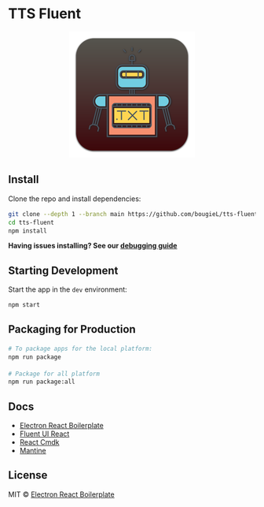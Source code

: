 # TTS Fluent

<div align="center">
  <img src="./assets/icon.png" />
</div>

## Install

Clone the repo and install dependencies:

```bash
git clone --depth 1 --branch main https://github.com/bougieL/tts-fluent.git
cd tts-fluent
npm install
```

**Having issues installing? See our [debugging guide](https://github.com/electron-react-boilerplate/electron-react-boilerplate/issues/400)**

## Starting Development

Start the app in the `dev` environment:

```bash
npm start
```

## Packaging for Production

```bash
# To package apps for the local platform:
npm run package

# Package for all platform
npm run package:all
```

## Docs

- [Electron React Boilerplate](https://electron-react-boilerplate.js.org/docs/installation)
- [Fluent UI React](https://developer.microsoft.com/en-us/fluentui#/controls/web)
- [React Cmdk](https://github.com/albingroen/react-cmdk)
- [Mantine](https://mantine.dev/core/app-shell/)

## License

MIT © [Electron React Boilerplate](https://github.com/electron-react-boilerplate)

<!-- [github-actions-status]: https://github.com/electron-react-boilerplate/electron-react-boilerplate/workflows/Test/badge.svg
[github-actions-url]: https://github.com/electron-react-boilerplate/electron-react-boilerplate/actions
[github-tag-image]: https://img.shields.io/github/tag/electron-react-boilerplate/electron-react-boilerplate.svg?label=version
[github-tag-url]: https://github.com/electron-react-boilerplate/electron-react-boilerplate/releases/latest
[stackoverflow-img]: https://img.shields.io/badge/stackoverflow-electron_react_boilerplate-blue.svg
[stackoverflow-url]: https://stackoverflow.com/questions/tagged/electron-react-boilerplate -->
